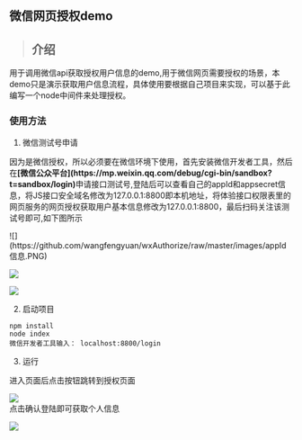 微信网页授权demo
---
>## 介绍
用于调用微信api获取授权用户信息的demo,用于微信网页需要授权的场景，本demo只是演示获取用户信息流程，具体使用要根据自己项目来实现，可以基于此编写一个node中间件来处理授权。

### 使用方法
1. 微信测试号申请
<p>因为是微信授权，所以必须要在微信环境下使用，首先安装微信开发者工具，然后在<b>[微信公众平台](https://mp.weixin.qq.com/debug/cgi-bin/sandbox?t=sandbox/login)</b>申请接口测试号,登陆后可以查看自己的appId和appsecret信息，将JS接口安全域名修改为127.0.0.1:8800即本机地址，将体验接口权限表里的网页服务的网页授权获取用户基本信息修改为127.0.0.1:8800，最后扫码关注该测试号即可,如下图所示</p>
![](https://github.com/wangfengyuan/wxAuthorize/raw/master/images/appId信息.PNG)

![](https://github.com/wangfengyuan/wxAuthorize/raw/master/images/修改回调页面域名.PNG)

![](https://github.com/wangfengyuan/wxAuthorize/raw/master/images/关注测试号.PNG)

2. 启动项目
```
npm install
node index
微信开发者工具输入： localhost:8800/login
```
3. 运行
<p>进入页面后点击按钮跳转到授权页面

![](https://github.com/wangfengyuan/wxAuthorize/raw/master/images/微信授权页面.PNG)<br />
点击确认登陆即可获取个人信息

![](https://github.com/wangfengyuan/wxAuthorize/raw/master/images/个人信息.PNG)</p>
